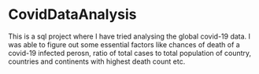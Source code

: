 # CovidDataAnalysis
This is a sql project where I have tried analysing the global covid-19 data. I was able to figure out some essential factors like chances of death of a covid-19 infected perosn, ratio of total cases to total population of country, countries and continents with highest death count etc.
